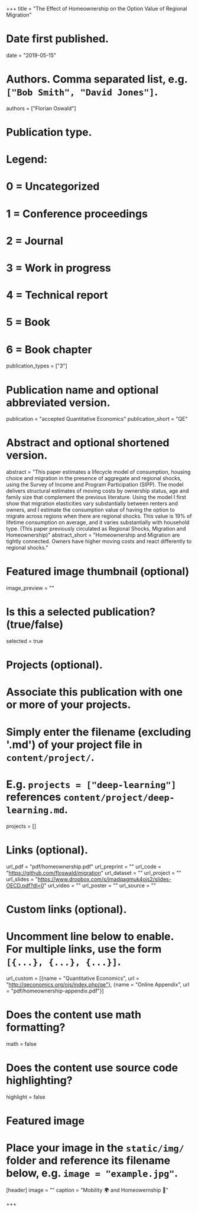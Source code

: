 +++
title = "The Effect of Homeownership on the Option Value of Regional Migration"

# Date first published.
date = "2019-05-15"

# Authors. Comma separated list, e.g. `["Bob Smith", "David Jones"]`.
authors = ["Florian Oswald"]

# Publication type.
# Legend:
# 0 = Uncategorized
# 1 = Conference proceedings
# 2 = Journal
# 3 = Work in progress
# 4 = Technical report
# 5 = Book
# 6 = Book chapter
publication_types = ["3"]

# Publication name and optional abbreviated version.
publication = "accepted Quantitative Economics"
publication_short = "QE"

# Abstract and optional shortened version.
abstract = "This paper estimates a lifecycle model of consumption, housing choice and migration in the presence of aggregate and regional shocks, using the Survey of Income and Program Participation (SIPP). The model delivers structural estimates of moving costs by ownership status, age and family size that complement the previous literature. Using the model I first show that migration elasticities vary substantially between renters and owners, and I estimate the consumption value of having the option to migrate across regions when there are regional shocks. This value is 19% of lifetime consumption on average, and it varies substantially with household type. (This paper previously circulated as Regional Shocks, Migration and Homeownership)"
abstract_short = "Homeownership and Migration are tightly connected. Owners have higher moving costs and react differently to regional shocks."

# Featured image thumbnail (optional)
image_preview = ""

# Is this a selected publication? (true/false)
selected = true

# Projects (optional).
#   Associate this publication with one or more of your projects.
#   Simply enter the filename (excluding '.md') of your project file in `content/project/`.
#   E.g. `projects = ["deep-learning"]` references `content/project/deep-learning.md`.
projects = []

# Links (optional).
url_pdf = "pdf/homeownership.pdf"
url_preprint = ""
url_code = "https://github.com/floswald/migration"
url_dataset = ""
url_project = ""
url_slides = "https://www.dropbox.com/s/jmadqagmuk4ojs2/slides-OECD.pdf?dl=0"
url_video = ""
url_poster = ""
url_source = ""

# Custom links (optional).
#   Uncomment line below to enable. For multiple links, use the form `[{...}, {...}, {...}]`.
url_custom = [{name = "Quantitative Economics", url = "http://qeconomics.org/ojs/index.php/qe"}, {name = "Online Appendix", url = "pdf/homeownership-appendix.pdf"}]

# Does the content use math formatting?
math = false

# Does the content use source code highlighting?
highlight = false

# Featured image
# Place your image in the `static/img/` folder and reference its filename below, e.g. `image = "example.jpg"`.
[header]
image = ""
caption = "Mobility 🌍 and Homeowernship 🏡"

+++
